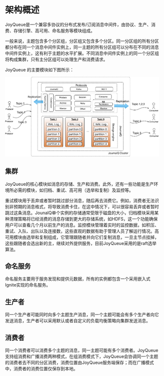 # 架构概述

JoyQueue是一个兼容多协议的分布式发布/订阅消息中间件，由协议、生产、消费、存储引擎、高可用、命名服务等模块组成。

一般来说，主题包含多个分区组，分区组又包含多个分区。同一分区组的所有分区都分布在同一个消息中间件实例上，同一主题的所有分区组可以分布在不同的消息中间件实例上，这有利于主题的水平扩展。不同消息中间件实例上的同一个分区组将构成集群，只有主分区组可以处理生产和消费请求。

JoyQueue 的主要模块如下图所示：

![JoyQueue highlight](../img/JoyQueue-arch-cluster.png "JoyQueue architecture")

## 集群

JoyQueue的核心模块如消息的存储、生产和消费。此外，还有一些功能是生产环境所必需的模块，如归档、重试、高可用（选举和复制）及监控等。

重试模块用于丢弃或者暂时跳过部分消息，随后再去消费它。例如，消费者无法识别非预期的消息格式，将导致消费卡住，在这中情况下，可以很容易丢弃或者暂时跳过这条消息。JounalQ单个实例的存储通常受限于磁盘的大小，归档模块采用某种清理策略将已经消费的消息存储到更大的存储系统，如HDFS，这一个功能确保用户可以查看几个月以前生产的消息。监控模块管理着实时的监控数据，如积压、重试、入队、出队以及连接数，这些直观的数据有助于管理人员了解运行情况。高可用模块由选举和复制组成，它管理跟随者并向它们复制消息，一旦主节点挂掉，这些跟随者会选出新的主，继续对外提供服务，目前JoyQueue采用的是raft选举算法。

## 命名服务

命名服务主要用于服务发现和提供元数据，所有的实例都包含一个采用嵌入式Ignite实现的命名服务。

## 生产者

同一个生产者可能同时向多个主题生产消息，同一个主题可能会有多个生产者向它发送消息，生产者可以采用默认或者自定义的负载均衡策略向集群发送消息。


## 消费者

同一个消费者可以消费多个主题的消息，同一主题可能有多个消费者。JoyQueue支持组消费和广播消费两种模式，在组消费模式下，JoyQueue会协调同一个主题的消费者去不同的分区消费，消费位置由JoyQueue服务端保存；而在广播模式中，消费者的消费位置仅保存到本地。
